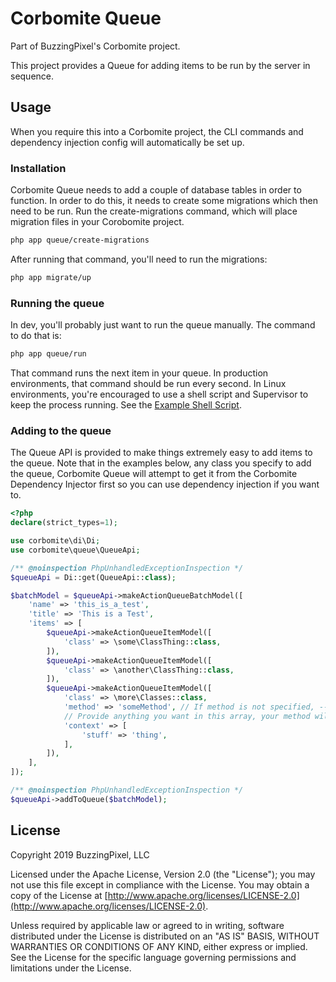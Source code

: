 # Corbomite Queue

Part of BuzzingPixel's Corbomite project.

This project provides a Queue for adding items to be run by the server in sequence.

## Usage

When you require this into a Corbomite project, the CLI commands and dependency injection config will automatically be set up.

### Installation

Corbomite Queue needs to add a couple of database tables in order to function. In order to do this, it needs to create some migrations which then need to be run. Run the create-migrations command, which will place migration files in your Corobomite project.

```bash
php app queue/create-migrations
```

After running that command, you'll need to run the migrations:

```bash
php app migrate/up
```

### Running the queue

In dev, you'll probably just want to run the queue manually. The command to do that is:

```bash
php app queue/run
```

That command runs the next item in your queue. In production environments, that command should be run every second. In Linux environments, you're encouraged to use a shell script and Supervisor to keep the process running. See the [Example Shell Script](queueRunnerExampleScript.sh`).

### Adding to the queue

The Queue API is provided to make things extremely easy to add items to the queue. Note that in the examples below, any class you specify to add the queue, Corbomite Queue will attempt to get it from the Corbomite Dependency Injector first so you can use dependency injection if you want to.

```php
<?php
declare(strict_types=1);

use corbomite\di\Di;
use corbomite\queue\QueueApi;

/** @noinspection PhpUnhandledExceptionInspection */
$queueApi = Di::get(QueueApi::class);

$batchModel = $queueApi->makeActionQueueBatchModel([
    'name' => 'this_is_a_test',
    'title' => 'This is a Test',
    'items' => [
        $queueApi->makeActionQueueItemModel([
            'class' => \some\ClassThing::class,
        ]),
        $queueApi->makeActionQueueItemModel([
            'class' => \another\ClassThing::class,
        ]),
        $queueApi->makeActionQueueItemModel([
            'class' => \more\Classes::class,
            'method' => 'someMethod', // If method is not specified, --invoke is assumed
            // Provide anything you want in this array, your method will receive it as an argument
            'context' => [
                'stuff' => 'thing',
            ],
        ]),
    ],
]);

/** @noinspection PhpUnhandledExceptionInspection */
$queueApi->addToQueue($batchModel);
```

## License

Copyright 2019 BuzzingPixel, LLC

Licensed under the Apache License, Version 2.0 (the "License");
you may not use this file except in compliance with the License.
You may obtain a copy of the License at [http://www.apache.org/licenses/LICENSE-2.0](http://www.apache.org/licenses/LICENSE-2.0).

Unless required by applicable law or agreed to in writing, software
distributed under the License is distributed on an "AS IS" BASIS,
WITHOUT WARRANTIES OR CONDITIONS OF ANY KIND, either express or implied.
See the License for the specific language governing permissions and
limitations under the License.

